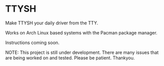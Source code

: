 # TTYSH

Make TTYSH your daily driver from the TTY.

Works on Arch Linux based systems with the Pacman package manager. 

Instructions coming soon.

NOTE: This project is still under development.
      There are many issues that are being worked on and tested.
      Please be patient. Thankyou.

